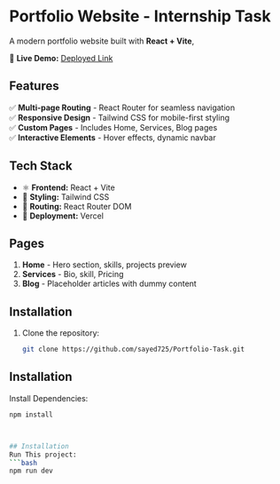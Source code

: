 # Portfolio Website - Internship Task  

A modern portfolio website built with **React + Vite**,

🔗 **Live Demo:** [Deployed Link](https://dev-shine.vercel.app/)   

## Features  
✅ **Multi-page Routing** - React Router for seamless navigation  
✅ **Responsive Design** - Tailwind CSS for mobile-first styling  
✅ **Custom Pages** - Includes Home, Services, Blog pages  
✅ **Interactive Elements** - Hover effects, dynamic navbar  

## Tech Stack  
- ⚛️ **Frontend:** React + Vite  
- 🎨 **Styling:** Tailwind CSS  
- 🔄 **Routing:** React Router DOM  
- 🚀 **Deployment:** Vercel  

## Pages  
1. **Home** - Hero section, skills, projects preview  
2. **Services** - Bio, skill, Pricing  
3. **Blog** - Placeholder articles with dummy content  

## Installation  
1. Clone the repository:  
   ```bash
   git clone https://github.com/sayed725/Portfolio-Task.git


## Installation  
   Install Dependencies:  
   ```bash
   npm install



## Installation  
   Run This project:  
   ```bash
   npm run dev

